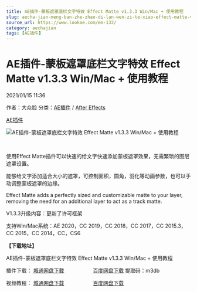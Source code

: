 ```yaml
---
title: AE插件-蒙板遮罩底栏文字特效 Effect Matte v1.3.3 Win/Mac + 使用教程
slug: aecha-jian-meng-ban-zhe-zhao-di-lan-wen-zi-te-xiao-effect-matte-v1-3-3-win-mac-shi-yong-jiao-cheng
source_url: https://www.lookae.com/em-133/
category: aechajian
tags: [AE插件]
---
```

# AE插件-蒙板遮罩底栏文字特效 Effect Matte v1.3.3 Win/Mac + 使用教程

2021/01/15 11:36

作者：大众脸
分类：[AE插件](https://www.lookae.com/after-effects/aechajian/) / [After Effects](https://www.lookae.com/after-effects/)

[AE插件](https://www.lookae.com/tag/ae%e6%8f%92%e4%bb%b6/)

![AE插件-蒙板遮罩底栏文字特效 Effect Matte v1.3.3 Win/Mac + 使用教程](https://www.lookae.com/wp-content/uploads/2018/07/Effect-Matte-.jpg "AE插件-蒙板遮罩底栏文字特效 Effect Matte v1.3.3 Win/Mac + 使用教程-LookAE.com")

[﻿](https://cloud.video.taobao.com//play/u/705956171/p/1/e/6/t/1/50189362906.mp4?_=1")

使用Effect Matte插件可以快速的给文字快速添加蒙板遮罩效果，无需繁琐的图层遮罩设置。

能够给文字添加适合大小的遮罩，可控制面积，圆角，羽化等动画参数，也可以手动调整蒙板遮罩的边缘。

Effect Matte adds a perfectly sized and customizable matte to your layer, removing the need for an additional layer to act as a track matte.

V1.3.3升级内容：更新了许可框架

支持Win/Mac系统：AE 2020，CC 2019，CC 2018，CC 2017，CC 2015.3，CC 2015，CC 2014，CC，CS6

**【下载地址】**

AE插件-蒙板遮罩底栏文字特效 Effect Matte v1.3.3 Win/Mac + 使用教程

插件下载： [城通网盘下载](https://089u.com/file/680462-479206335)                    [百度网盘下载](https://pan.baidu.com/s/1BLNZ5oOFfFXkZLp17oGTDw) 提取码：m3db

视频教程： [城通网盘下载](https://lookae.ctfile.com/fs/680462-324510804)                    [百度网盘下载](https://pan.baidu.com/s/1A9mHyE2v9jZLuFziR4me0g)

